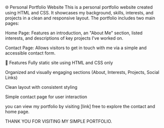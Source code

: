 🌐 Personal Portfolio Website
This is a personal portfolio website created using HTML and CSS. It showcases my background, skills, interests, and projects in a clean and responsive layout. The portfolio includes two main pages:

Home Page: Features an introduction, an "About Me" section, listed interests, and descriptions of key projects I've worked on.

Contact Page: Allows visitors to get in touch with me via a simple and accessible contact form.

🚀 Features
Fully static site using HTML and CSS only

Organized and visually engaging sections (About, Interests, Projects, Social Links)

Clean layout with consistent styling

Simple contact page for user interaction

you can view my portfolio by visiting [link] free to explore the contact and home page.

THANK YOU FOR VISITING MY SIMPLE PORTFOLIO.
